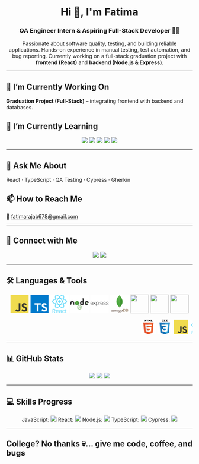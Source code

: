 <h1 align="center">Hi 👋, I'm Fatima</h1>
<h3 align="center">QA Engineer Intern & Aspiring Full-Stack Developer 👩‍💻</h3>
<p align="center">
Passionate about software quality, testing, and building reliable applications. Hands-on experience in manual testing, test automation, and bug reporting. Currently working on a full-stack graduation project with <b>frontend (React)</b> and <b>backend (Node.js & Express)</b>.
</p>

---

## 🔭 I’m Currently Working On
**Graduation Project (Full-Stack)** – integrating frontend with backend and databases.  

## 🌱 I’m Currently Learning
<p align="center">
<img src="https://img.shields.io/badge/Node.js-339933?style=for-the-badge&logo=node.js&logoColor=white" />
<img src="https://img.shields.io/badge/Express-000000?style=for-the-badge&logo=express&logoColor=white" />
<img src="https://img.shields.io/badge/MongoDB-47A248?style=for-the-badge&logo=mongodb&logoColor=white" />
<img src="https://img.shields.io/badge/React-61DAFB?style=for-the-badge&logo=react&logoColor=black" />
<img src="https://img.shields.io/badge/Cypress-17202C?style=for-the-badge&logo=cypress&logoColor=white" />
</p>

---

## 💬 Ask Me About
React · TypeScript · QA Testing · Cypress · Gherkin  

## 📫 How to Reach Me
📧 fatimarajab678@gmail.com  

---

## 🤝 Connect with Me
<p align="center">
<a href="https://linkedin.com/in/fatima-rajab-497972275" target="_blank"><img src="https://img.shields.io/badge/LinkedIn-0077B5?style=for-the-badge&logo=linkedin&logoColor=white" /></a>
<a href="https://github.com/fatimarajab12" target="_blank"><img src="https://img.shields.io/badge/GitHub-181717?style=for-the-badge&logo=github&logoColor=white" /></a>
</p>

---

## 🛠 Languages & Tools
<p align="center">
<!-- Scrolling icons -->
<img src="https://raw.githubusercontent.com/devicons/devicon/master/icons/javascript/javascript-original.svg" width="50" height="50" />
<img src="https://raw.githubusercontent.com/devicons/devicon/master/icons/typescript/typescript-original.svg" width="50" height="50" />
<img src="https://raw.githubusercontent.com/devicons/devicon/master/icons/react/react-original-wordmark.svg" width="50" height="50" />
<img src="https://raw.githubusercontent.com/devicons/devicon/master/icons/nodejs/nodejs-original-wordmark.svg" width="50" height="50" />
<img src="https://raw.githubusercontent.com/devicons/devicon/master/icons/express/express-original-wordmark.svg" width="50" height="50" />
<img src="https://raw.githubusercontent.com/devicons/devicon/master/icons/mongodb/mongodb-original-wordmark.svg" width="50" height="50" />
<img src="https://raw.githubusercontent.com/simple-icons/simple-icons/6e46ec1fc23b60c8fd0d2f2ff46db82e16dbd75f/icons/cypress.svg" width="50" height="50" />
<img src="https://www.vectorlogo.zone/logos/git-scm/git-scm-icon.svg" width="50" height="50" />
<img src="https://www.vectorlogo.zone/logos/figma/figma-icon.svg" width="50" height="50" />
</p>

<marquee behavior="scroll" direction="left" scrollamount="7">
<img src="https://raw.githubusercontent.com/devicons/devicon/master/icons/html5/html5-original-wordmark.svg" width="40" height="40" />
<img src="https://raw.githubusercontent.com/devicons/devicon/master/icons/css3/css3-original-wordmark.svg" width="40" height="40" />
<img src="https://raw.githubusercontent.com/devicons/devicon/master/icons/javascript/javascript-original.svg" width="40" height="40" />
<img src="https://raw.githubusercontent.com/devicons/devicon/master/icons/react/react-original-wordmark.svg" width="40" height="40" />
<img src="https://raw.githubusercontent.com/devicons/devicon/master/icons/nodejs/nodejs-original-wordmark.svg" width="40" height="40" />
<img src="https://raw.githubusercontent.com/devicons/devicon/master/icons/mongodb/mongodb-original-wordmark.svg" width="40" height="40" />
<img src="https://raw.githubusercontent.com/devicons/devicon/master/icons/express/express-original-wordmark.svg" width="40" height="40" />
</marquee>

---

## 📊 GitHub Stats
<p align="center">
<img src="https://github-readme-stats.vercel.app/api?username=fatimarajab12&show_icons=true&locale=en" />
<img src="https://github-readme-streak-stats.herokuapp.com/?user=fatimarajab12&theme=tokyonight" />
<img src="https://github-readme-stats.vercel.app/api/top-langs/?username=fatimarajab12&layout=compact" />
</p>

---

## 💻 Skills Progress
<p align="center">
JavaScript: <img src="https://img.shields.io/badge/JavaScript-90%25-green?style=for-the-badge" />
React: <img src="https://img.shields.io/badge/React-85%25-blue?style=for-the-badge" />
Node.js: <img src="https://img.shields.io/badge/Node.js-80%25-brightgreen?style=for-the-badge" />
TypeScript: <img src="https://img.shields.io/badge/TypeScript-70%25-blue?style=for-the-badge" />
Cypress: <img src="https://img.shields.io/badge/Cypress-75%25-red?style=for-the-badge" />
</p>

---

## College? No thanks 💀… give me code, coffee, and bugs
